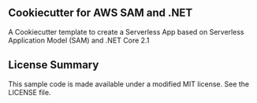 ## Cookiecutter for AWS SAM and .NET

A Cookiecutter template to create a Serverless App based on Serverless Application Model (SAM) and .NET Core 2.1

## License Summary

This sample code is made available under a modified MIT license. See the LICENSE file.
